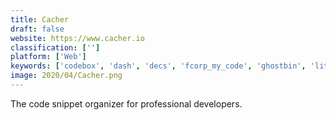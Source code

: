 ```yaml
---
title: Cacher
draft: false 
website: https://www.cacher.io
classification: ['']
platform: ['Web']
keywords: ['codebox', 'dash', 'decs', 'fcorp_my_code', 'ghostbin', 'litecoin', 'pastefs', 'pasteonline', 'quiver', 'quuu', 'snippetslab', 'snipt', 'tagmycode', 'textexpander', 'typinator', 'zeal', 'zest', 'hastebin', 'jcodecollector']
image: 2020/04/Cacher.png
---
```

The code snippet organizer for professional developers.